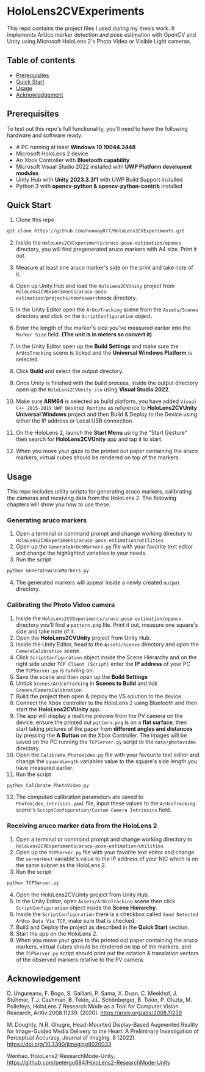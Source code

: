 # HoloLens2CVExperiments
This repo contains the project files I used during my thesis work. It implements ArUco marker detection and pose estimation with OpenCV and Unity using Microsoft HoloLens 2's Photo Video or Visible Light cameras.

## Table of contents

- [Prerequisites](#prerequisites)
- [Quick Start](#quick-start)
- [Usage](#usage)
- [Acknowledgement](#acknowledgement)

## Prerequisites
To test out this repo's full functionality, you'll need to have the following hardware and software ready:

- A PC running at least **Windows 10 19044.3448**
- Microsoft HoloLens 2 device
- An Xbox Controller with **Bluetooth capability**
- Microsoft Visual Studio 2022 installed with **UWP Platform developent modules**
- Unity Hub with **Unity 2023.3.3f1** with UWP Build Support installed
- Python 3 with **opencv-python & opencv-python-contrib** installed

## Quick Start

1. Clone this repo
```zsh
git clone https://github.com/nooway077/HoloLens2CVExperiments.git
```
2. Inside the `HoloLens2CVExperiments/aruco-pose-estimation/opencv`
directory, you will find pregenerated aruco markers with A4 size. Print it out.
3. Measure at least one aruco marker's side on the print and take note of it.
4. Open up Unity Hub and load the `HoloLens2CVUnity` project from `HoloLens2CVExperiments/aruco-pose-estimation/projects/nonresearchmode` directory.

5. In the Unity Editor open the `ArUcoTracking` scene from the `Assets/Scenes` directory and click on the `ScriptConfiguration` object.
6. Enter the length of the marker's side you've measured earlier into the `Marker Size` field. **(The unit is in meters so convert it)**
7. In the Unity Editor open up the **Build Settings** and make sure the 
`ArUcoTracking` scene is ticked and the **Universal Windows Platform** is selected.
8. Click **Build** and select the output directory.
8. Once Unity is finished with the build process, inside the output directory open up the `HoloLens2CVUnity.sln` using **Visual Studio 2022**.
10. Make sure **ARM64** is selected as build platform, you have added `Visual C++ 2015-2019 UWP Desktop Runtime` as reference to **HoloLens2CVUnity Universal Windows** project and then Build & Deploy to the Device using either the IP address or Local USB connection.
11. On the HoloLens 2, launch the **Start Menu** using the "Start Gesture" then search for **HoloLens2CVUnity** app and tap it to start.
12. When you move your gaze to the printed out paper containing the aruco markers, virtual cubes should be rendered on top of the markers.

## Usage
This repo includes utility scripts for generating aruco markers, calibrating the cameras and receiving data from the HoloLens 2. The following chapters will show you how to use these.

### Generating aruco markers
1. Open a terminal or command prompt and change working directory to `HoloLens2CVExperiments/aruco-pose-estimation/utilities`
2. Open up the `GenerateArUcoMarkers.py` file with your favorite text editor and change the highlighted variables to your needs.
3. Run the script 
```zsh
python GenerateArUcoMarkers.py
```
4. The generated markers will appear inside a newly created `output` directory.

### Calibrating the Photo Video camera
1. Inside the `HoloLens2CVExperiments/aruco-pose-estimation/opencv` directory you'll find a `pattern.png` file. Print it out, measure one square's side and take note of it.
2. Open the **HoloLens2CVUnity** project from Unity Hub.
3. Inside the Unity Editor, head to the `Assets/Scenes` directory and open the `CameraCalibration` scene.
4. Click `ScriptConfiguration` object inside the Scene Hierarchy and on the right side under `TCP Client (Script)` enter the **IP address** of your PC the `TCPServer.py` is running on.
5. Save the scene and then open up the **Build Settings**
6. Untick `Scenes/ArUcoTracking` in **Scenes to Build** and tick `Scenes/CameraCalibration`.
7. Build the project then open & deploy the VS solution to the device.
8. Connect the Xbox controller to the HoloLens 2 using Bluetooth and then start the **HoloLens2CVUnity** app.
9. The app will display a realtime preview from the PV camera on the device, ensure the printed out `pattern.png` is on a **flat surface**, then start taking pictures of the paper from **different angles and distances** by pressing the **A Button** on the Xbox Controller.
The images will be saved on the PC running the `TCPServer.py` script to the `data/photovideo` directory.
10. Open the `Calibrate_PhotoVideo.py` file with your favourite text editor and change the `squareLength` variables value to the square's side length you have measured earlier.
11. Run the script
```zsh
python Calibrate_PhotoVideo.py
```
12. The computed calibration parameters are saved to `PhotoVideo_intrisics.yaml` file, input these values to the `ArUcoTracking` scene's `ScriptConfiguration/Custom Camera Intrinsics` field.


### Receiving aruco marker data from the HoloLens 2
1. Open a terminal or command prompt and change working directory to `HoloLens2CVExperiments/aruco-pose-estimation/utilities`
2. Open up the `TCPServer.py` file with your favorite text editor and change the `serverHost` variable's value to the IP address of your NIC which is on the same subnet as the HoloLens 2.
3. Run the script
```zsh
python TCPServer.py
```
4. Open the HoloLens2CVUnity project from Unity Hub.
5. In the Unity Editor, open `Assets/ArUcoTracking` scene then click `ScriptConfiguration` object inside the **Scene Hierarchy**.
6. Inside the `ScriptConfiguration` there is a checkbox called `Send Detected ArUco Data Via TCP`, make sure that is checked.
7. Build and Deploy the project as described in the **Quick Start** section.
8. Start the app on the HoloLens 2.
9. When you move your gaze to the printed out paper containing the aruco markers, virtual cubes should be rendered on top of the markers, and the `TCPServer.py` script should print out the rotation & translation vectors of the observed markers relative to the PV camera.

## Acknowledgement

D. Ungureanu, F. Bogo, S. Galliani, P. Sama, X. Duan, C. Meekhof, J. Stühmer, T.J. Cashman, B. Tekin, J.L. Schönberger, B. Tekin, P. Olszta, M. Pollefeys, HoloLens 2 Research Mode as a Tool for Computer Vision Research, ArXiv:2008.11239. (2020). https://arxiv.org/abs/2008.11239

M. Doughty, N.R. Ghugre, Head-Mounted Display-Based Augmented Reality for Image-Guided Media Delivery to the Heart: A Preliminary Investigation of Perceptual Accuracy, Journal of Imaging. 8 (2022). https://doi.org/10.3390/jimaging8020033

Wenhao. HoloLens2-ResearchMode-Unity.
https://github.com/petergu684/HoloLens2-ResearchMode-Unity